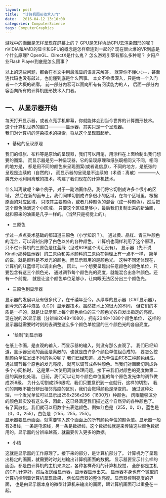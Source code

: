 ```yaml
---
layout: post
title:  "计算机图形技术入门"
date:   2016-04-12 13:10:00
categories: ComputerScience
tags: ComputerGraphics
---
```


游戏中的画面是怎样呈现在屏幕上的？
GPU是怎样协助CPU去渲染图形的呢？
nVIDIA和AMD的显卡和GPU的概念是怎样牵连到一起的? 
现在很火爆的VR到底是个什么原理?
OpenGL、DirectX是什么鬼？
怎么游戏引擎有那么多种呢？
夕阳产业Flash Player到底是怎么回事？

以上的这些问题，都会在本文中用最浅显的语言来解答，
就算你不懂`C/C++`，甚至连代码也没有敲过，也能懂到底是什么回事。
本文不会很深入，只是给一个入门者一个大概的轮廓，
前一部分内容可以面向所有有阅读能力的人，
后面一部分内容面向所有的计算机图形技术入门者。

## 一、从显示器开始

每天打开显示器，或者点亮手机屏幕，你就能体会到当今世界的计算图形技术。
这个计算机世界的窗口————显示器，其实只是一个呈现器。  
我们对计算机的渲染技术的探索，将从这个呈现器起步。

* 基础的呈现原理

我们的纸张、布料等是原始的呈现器，我们可以用笔，用涂料在上面绘制出我们想要的图案。
而显示器是另一种呈现器，它的呈现原理和纸张既相同又不同，相同的地方是，
都是用不同的颜色来呈现图案(或者说信息)，不同的地方，是纸张的呈现是连续的（自然的），
而显示器的呈现是不连续的（术语：离散）————人类充分地利用离散的技术，构建了我们现在的计算机技术。

什么叫离散呢？举个例子，对于一副油画作品，我们将它切割成许多个很小的区域，
然后在新的画布上，我们同样切割成许多很小的区域，在每个区域里，根据原画的对应区域，
只取其主要颜色，或者几种颜色的混合（成一种颜色），然后把这个颜色涂满这个小区域。
只要这个区域足够小，最后我们复制出来的新油画，就和原来的油画是几乎一样的。（当然只是视觉上的）。

* 三原色

学过一点点美术基础的都知道三原色（小学知识？）。
通过黄、品红、青三种颜色的混合，可以调制出除了白色以外的各种颜色。
计算机也同样利用了这个原理，只不过计算机的三原色是红蓝绿（见过RGB这个词汇没有）。
显示器（先不说Kindle那种显示器）的三原色和美术颜料的三原色在物理上有一点不一样，
简单的说，就是颜料是不发光的颜色，而显示器用的是颜色光。
这种不同还体现在，计算机的红蓝绿可以调出白色。
因此，一个想要呈现出任意颜色的颜色单位，只要包含有这三个颜色光，
通过调节每个颜色光的亮度，就能混合出各种颜色。还有一个前提，
就是让这个颜色单位足够小，让肉眼无法区分出三个颜色光。
 
* 三原色到显示器

显示器的发展以及有很多代了，在千禧年至今，从厚厚的显示器（CRT显示器），
到今天的各种液晶（LCD）显示器技术。虽然技术上的很大的不同，
但它们的本质是一样的，就是让显示屏上每个颜色单位的三个颜色光各自发出指定的亮度。
现在说的2K显示器（分辨率2048×1080），拥有2048×1080个颜色单位，
这样的显示器就需要时时刻刻去调整这么多个颜色单位里的三个颜色光的各自亮度。

* "绘制"到显示器

在纸上作画，是直观的输入，而显示器的输入，则没有那么直观了。
我们已经知道，显示器呈现的画面是离散的，也就是由许多个颜色单位组合成的，
要怎么控制颜色单位发出不同的色彩呢？
我们已经知道，发光单位由RGB三种颜色组成，通过调节每个原色的发光亮度，
就可以调节成各种颜色。当我们对画面切割成许多个小网格时，
这是第一次使用离散处理问题，接下来我们对颜色的亮度做第二层的离散化处理。
目前，我们可以让每个颜色单位里的每个原色发光体的调节做成256级。
为什么切割成256级呢，我们只要意识到一点就行，这样的切割，
我们的肉眼不能分辨出相邻亮度的区别，我们会觉得颜色是渐变的。
通过这种处理，一个发光单位可以显示出256x256x256（1600万）种颜色，
肉眼能够区分的颜色其实没有这么多，因此，这已经满足我们描述这个自然界的各种颜色了。  
有了离散化，我们就可以用数字去表达颜色。例如红色是（255，0，0），蓝色是（0，0，255），白色是（255，255，255）。  
显示器要显示画面，就需要输入这个画面上的所有颜色单位的颜色值。显示器一般有2根线，一条是电源线，另一条是数据线，这个数据线就是来传输这些颜色数据用的。显示器的分辨率越高，就需要传入更多的数据。

* 小结

这就是显示器的工作原理了。接下来的部分，是计算机部分了。
计算机为了呈现出稳定的画面，就需要时时刻刻输出计算机画面的数据。
显示器要显示什么样的画面，都是由计算机的主机来决定，各种各样奇幻的计算机视觉，
全部都是主机的CPU计算好，然后发送给显示器，显示器显示出来。
显示器本身也有个微型的计算机控制着计算机呈现效果，
例如显示器的整体亮度。显示器控制亮度的界面，
也是由显示器本身的微型计算机来输出的画面，跟计算机画面可以重叠在一起。

